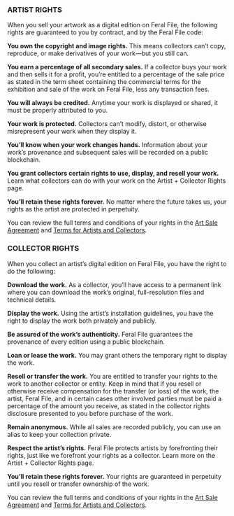 
### ARTIST RIGHTS

When you sell your artwork as a digital edition on Feral File, the following rights are guaranteed to you by contract, and by the Feral File code:

**You own the copyright and image rights.** This means collectors can’t copy, reproduce, or make derivatives of your work—but you still can.

**You earn a percentage of all secondary sales.** If a collector buys your work and then sells it for a profit, you’re entitled to a percentage of the sale price as stated in the term sheet containing the commercial terms for the exhibition and sale of the work on Feral File, less any transaction fees. 

**You will always be credited.** Anytime your work is displayed or shared, it must be properly attributed to you.

**Your work is protected.** Collectors can’t modify, distort, or otherwise misrepresent your work when they display it.

**You’ll know when your work changes hands.** Information about your work’s provenance and subsequent sales will be recorded on a public blockchain.

**You grant collectors certain rights to use, display, and resell your work.** Learn what collectors can do with your work on the Artist + Collector Rights page.

**You’ll retain these rights forever.** No matter where the future takes us, your rights as the artist are protected in perpetuity.

You can review the full terms and conditions of your rights in the [Art Sale Agreement](https://feralfile.com/docs/art-sale-agreement) and [Terms for Artists and Collectors](https://feralfile.com/docs/terms-of-artist-collector).


### COLLECTOR RIGHTS

When you collect an artist’s digital edition on Feral File, you have the right to do the following:

**Download the work.** As a collector, you’ll have access to a permanent link where you can download the work’s original, full-resolution files and technical details.

**Display the work.** Using the artist’s installation guidelines, you have the right to display the work both privately and publicly.

**Be assured of the work’s authenticity.** Feral File guarantees the provenance of every edition using a public blockchain.

**Loan or lease the work.** You may grant others the temporary right to display the work.

**Resell or transfer the work.** You are entitled to transfer your rights to the work to another collector or entity. Keep in mind that if you resell or otherwise receive compensation for the transfer (or loss) of the work, the artist, Feral File, and in certain cases other involved parties must be paid a percentage of the amount you receive, as stated in the collector rights disclosure presented to you before purchase of the work. 

**Remain anonymous.** While all sales are recorded publicly, you can use an alias to keep your collection private.

**Respect the artist’s rights.** Feral File protects artists by forefronting their rights, just like we forefront your rights as a collector. Learn more on the Artist + Collector Rights page.

**You’ll retain these rights forever.** Your rights are guaranteed in perpetuity until you resell or transfer ownership of the work.


You can review the full terms and conditions of your rights in the [Art Sale Agreement](https://feralfile.com/docs/art-sale-agreement) and [Terms for Artists and Collectors](https://feralfile.com/docs/terms-of-artist-collector).
